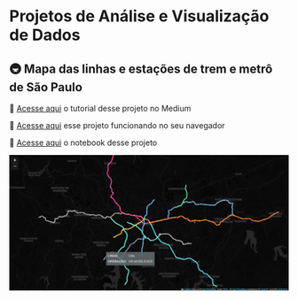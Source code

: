 # Projetos de Análise e Visualização de Dados

##  🚇 Mapa das linhas e estações de trem e metrô de São Paulo
 🤍 [Acesse aqui](https://medium.com/@liviaalvzs/plotando-um-mapa-interativo-com-informa%C3%A7%C3%B5es-do-metr%C3%B4-de-s%C3%A3o-paulo-usando-python-b0470d8d0b10) o tutorial desse projeto no Medium

 🤍 [Acesse aqui](https://liviaalvzs.github.io/mapa) esse projeto funcionando no seu navegador

 🤍 [Acesse aqui](https://github.com/liviaalvzs/data-repository/blob/main/projeto-metro-sp/notebook.ipynb) o notebook desse projeto

![Projeto Final](projeto-metro-sp/resultado.PNG)

